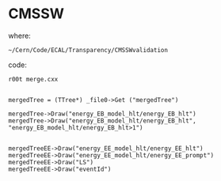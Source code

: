 CMSSW
====

where:

    ~/Cern/Code/ECAL/Transparency/CMSSWvalidation

    
code:

    r00t merge.cxx
    
    
    mergedTree = (TTree*) _file0->Get ("mergedTree")

    mergedTree->Draw("energy_EB_model_hlt/energy_EB_hlt")
    mergedTree->Draw("energy_EB_model_hlt/energy_EB_hlt", "energy_EB_model_hlt/energy_EB_hlt>1")

    
    mergedTreeEE->Draw("energy_EE_model_hlt/energy_EE_hlt")
    mergedTreeEE->Draw("energy_EE_model_hlt/energy_EE_prompt")
    mergedTreeEE->Draw("LS")
    mergedTreeEE->Draw("eventId")


    
    